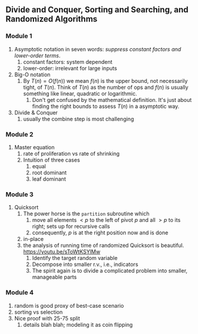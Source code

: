 ## Divide and Conquer, Sorting and Searching, and Randomized Algorithms
### Module 1
1. Asymptotic notation in seven words: *suppress constant factors and lower-order terms*. 
	1. constant factors: system dependent
	2. lower-order: irrelevant for large inputs
2. Big-O notation
	1. By $T(n)=O(f(n))$ we mean $f(n)$ is the upper bound, not necessarily tight, of $T(n)$. Think of $T(n)$ as the number of ops and $f(n)$ is usually something like linear, quadratic or logarithmic.
		1. Don't get confused by the mathematical definition. It's just about finding the right bounds to assess $T(n)$ in a asymptotic way.
3. Divide & Conquer
	1. usually the combine step is most challenging

### Module 2
1. Master equation
	1. rate of proliferation vs rate of shrinking
	2. Intuition of three cases
		1. equal
		2. root dominant
		3. leaf dominant

### Module 3
1. Quicksort
	1. The power horse is the `partition` subroutine which 
		1. move all elements $<p$ to the left of pivot $p$ and all $>p$ to its right; sets up for recursive calls
		2. consequently, $p$ is at the right position now and is done
	2. in-place
	3. the analysis of running time of randomized Quicksort is beautiful. https://youtu.be/sToWtKSYlMw
		1. Identify the target random variable
		2. Decompose into smaller r.v., i.e., indicators
		3. The spirit again is to divide a complicated problem into smaller, manageable parts
### Module 4
1. random is good proxy of best-case scenario
2. sorting vs selection
3. Nice proof with 25-75 split
	1. details blah blah; modeling it as coin flipping
		